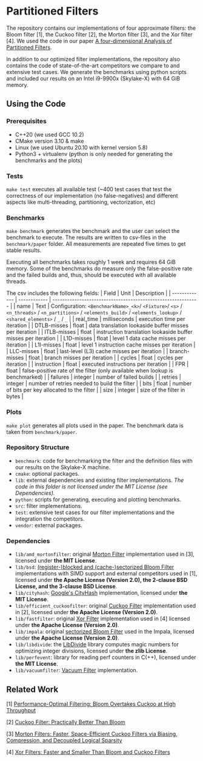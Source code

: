 # Partitioned Filters

The repository contains our implementations of four approximate filters: the Bloom filter [1], the Cuckoo filter [2], the Morton filter [3], and the Xor filter [4]. We used the code in our paper [A four-dimensional Analysis of Partitioned Filters](https://db.in.tum.de/~bandle/papers/vldb21-partitionedFilters.pdf).

In addition to our optimized filter implementations, the repository also contains the code of state-of-the-art competitors we compare to and extensive test cases. We generate the benchmarks using python scripts and included our results on an Intel i9-9900x (Skylake-X) with 64 GiB memory.

## Using the Code

### Prerequisites

- C++20 (we used GCC 10.2)
- CMake version 3.10 & make
- Linux (we used Ubuntu 20.10 with kernel version 5.8)
- Python3 + virtualenv (python is only needed for generating the benchmarks and the plots)

### Tests

```make test``` executes all available test (~400 test cases that test the correctness of our implementation (no false-negatives) and different aspects like multi-threading, partitioning, vectorization, etc)

### Benchmarks

```make benchmark``` generates the benchmark and the user can select the benchmark to execute. The results are written to csv-files in the ```benchmark/paper``` folder. All measurements are repeated five times to get stable results.

Executing all benchmarks takes roughly 1 week and requires 64 GiB memory. Some of the benchmarks do measure only the false-positive rate and the failed builds and, thus, should be executed with all available threads.

The csv includes the following fields:
| Field         | Unit         | Description                                                  |
| ------------- | ------------ | ------------------------------------------------------------ |
| name          | Text         | Configuration: `<BenchmarkName>_<k>`/  `<Fixture>`/  `<s>` / `<n_threads>` / `<n_partitions>` / `<elements_build>` / `<elements_lookup>` / `<shared_elements>` / `_` / `_` |
| real_time     | milliseconds | execution time per iteration                                 |
| DTLB-misses   | float        | data translation lookaside buffer misses per iteration       |
| ITLB-misses   | float        | instruction translation lookaside buffer misses per iteration |
| L1D-misses    | float        | level 1 data cache misses per iteration                      |
| L1I-misses    | float        | level 1 instruction cache misses per iteration               |
| LLC-misses    | float        | last-level (L3) cache misses per iteration                   |
| branch-misses | float        | branch misses per iteration                                  |
| cycles        | float        | cycles per iteration                                         |
| instruction   | float        | executed instructions per iteration                          |
| FPR           | float        | false-positive rate of the filter (only available when lookup is benchmarked) |
| failures      | integer      | number of failed builds                                      |
| retries       | integer      | number of retries needed to build the filter                 |
| bits          | float        | number of bits per key allocated to the filter               |
| size          | integer      | size of the filter in bytes                                  |

### Plots

```make plot``` generates all plots used in the paper. The benchmark data is taken from `benchmark/paper`.

### Repository Structure

* `benchmark`: code for benchmarking the filter and the definition files with our results on the Skylake-X machine.
* `cmake`: optional packages.
* `lib`: external dependencies and existing filter implementations. *The code in this folder is not licensed under the MIT License (see Dependencies).*
* `python`: scripts for generating, executing and plotting benchmarks.
* `src`: filter implementations.
* `test`: extensive test cases for our filter implementations and the integration the competitors.
* `vendor`: external packages.

### Dependencies

* `lib/amd_mortonfilter`: original [Morton Filter](https://github.com/AMDComputeLibraries/morton_filter) implementation used in [3], licensed under **the MIT License**.
* `lib/bsd`: [(register-)blocked and (cache-)sectorized Bloom Filter](https://github.com/peterboncz/bloomfilter-bsd) implementations with SIMD support and external competitors used in [1], licensed under **the Apache License (Version 2.0), the 2-clause BSD License, and the 3-clause BSD License**.
* `lib/cityhash`: [Google's CityHash](https://github.com/google/cityhash) implementation, licensed under **the MIT License**.
* `lib/efficient_cuckoofilter`: original [Cuckoo Filter](https://github.com/efficient/cuckoofilter) implementation used in [2], licensed under **the Apache License (Version 2.0)**.
* `lib/fastfilter`: original [Xor Filter](https://github.com/FastFilter/fastfilter_cpp) implementation used in [4] licensed under **the Apache License (Version 2.0)**.
* `lib/impala`: original [sectorized Bloom Filter](https://github.com/apache/impala) used in the Impala, licensed under **the Apache License (Version 2.0)**.
* `lib/libdivide`: the [LibDivide](https://github.com/ridiculousfish/libdivide) library computes magic numbers for optimizing integer divisions, licensed under **the zlib License**.
* `lib/perfevent`: library for reading perf counters in C(++), licensed under **the MIT License**.
* `lib/vacuumfilter`: [Vacuum Filter](https://github.com/wuwuz/Vacuum-Filter) implementation.

## Related Work

[1] [Performance-Optimal Filtering: Bloom Overtakes Cuckoo at High Throughput](http://www.vldb.org/pvldb/vol12/p502-lang.pdf)

[2] [Cuckoo Filter: Practically Better Than Bloom](http://www.cs.cmu.edu/~binfan/papers/conext14_cuckoofilter.pdf)

[3] [Morton Filters: Faster, Space-Efficient Cuckoo Filters via Biasing, Compression, and Decoupled Logical Sparsity](https://www.vldb.org/pvldb/vol11/p1041-breslow.pdf)

[4] [Xor Filters: Faster and Smaller Than Bloom and Cuckoo Filters](https://arxiv.org/pdf/1912.08258.pdf)
